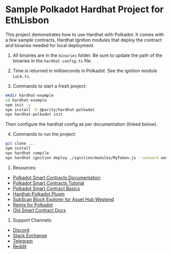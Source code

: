 # Sample Polkadot Hardhat Project for EthLisbon

This project demonstrates how to use Hardhat with Polkadot. It comes with a few sample contracts, Hardhat Ignition modules that deploy the contract and binaries needed for local deployment.

1) All binaries are in the `binaries` folder. Be sure to update the path of the binaries in the `hardhat.config.ts` file.

2) Time is returned in milliseconds in Polkadot. See the ignition module `Lock.ts`.

3) Commands to start a fresh project:

```bash
mkdir hardhat-example
cd hardhat-example
npm init -y
npm install -D @parity/hardhat-polkadot
npx hardhat-polkadot init
```

Then configure the hardhat config as per documentation (linked below).


4) Commands to run the project:

```bash
git clone ...
npm install
npx hardhat compile
npx hardhat ignition deploy ./ignition/modules/MyToken.js --network westendAssetHub
```

1) Resources:
- [Polkadot Smart Contracts Documentation](https://papermoonio.github.io/polkadot-mkdocs/develop/smart-contracts/)
- [Polkadot Smart Contracts Tutorial](https://papermoonio.github.io/polkadot-mkdocs/tutorials/smart-contracts/)
- [Polkadot Smart Contract Basics](https://papermoonio.github.io/polkadot-mkdocs/polkadot-protocol/smart-contract-basics/)
- [Hardhat-Polkadot Plugin](https://github.com/paritytech/hardhat-polkadot/tree/main/packages/hardhat-polkadot)
- [SubScan Block Explorer for Asset Hub Westend](https://assethub-westend.subscan.io/)
- [Remix for Polkadot](https://remix.polkadot.io/)
- [Old Smart Contract Docs](https://contracts.polkadot.io/)

1) Support Channels:
- [Discord](https://discord.gg/polkadot)
- [Stack Exchange](https://substrate.meta.stackexchange.com/)
- [Telegram](https://t.me/substratedevs)
- [Reddit](https://www.reddit.com/r/Polkadot/)
